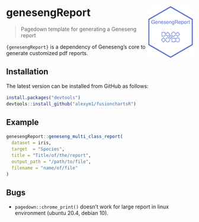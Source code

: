 
<!-- README.md is generated from README.Rmd. Please edit that file -->

# genesengReport <a href=#><img src='inst/logo.png' align="right" height="139" /></a>

> Pagedown template for generating a Geneseng report

`{genesengReport}` is a dependency of Geneseng’s core to generate
customized pdf reports.

## Installation

The latest version can be installed from GitHub as follows:

``` r
install.packages("devtools")
devtools::install_github("alexym1/fusionchartsR")
```

## Example

``` r
genesengReport::geneseng_multi_class_report(
  dataset = iris,
  target  = "Species",
  title = "Title/of/the/report",
  output_path = "/path/to/file",
  filename = "name/of/file"
)
```

## Bugs

- `pagedown::chrome_print()` doesn’t work for large report in linux
  environment (ubuntu 20.4, debian 10).
